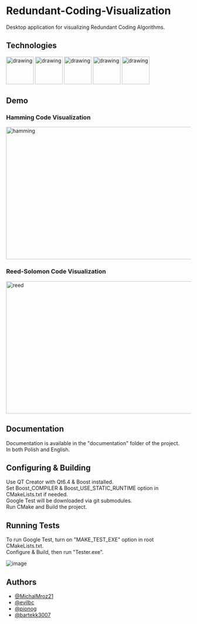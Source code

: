 # Redundant-Coding-Visualization
Desktop application for visualizing Redundant Coding Algorithms.

## Technologies

<img src="https://github.com/MichalMroz21/Redundant-Coding-Visualization/assets/125133223/f782c426-6b9d-4d09-8623-c731b5bd1829" alt="drawing" width="75"/>
<img src="https://github.com/MichalMroz21/Redundant-Coding-Visualization/assets/125133223/ad1d837d-99cf-4c01-9770-923532f50ce4" alt="drawing" width="75"/>
<img src="https://github.com/MichalMroz21/Redundant-Coding-Visualization/assets/125133223/64806fd9-9e9b-40fa-b43c-080922bb2279" alt="drawing" width="75"/>
<img src="https://github.com/MichalMroz21/Redundant-Coding-Visualization/assets/125133223/fc76fa58-56e3-48e7-8242-e3a295b127f7" alt="drawing" width="75"/>
<img src="https://github.com/MichalMroz21/Redundant-Coding-Visualization/assets/125133223/87cb231e-0d10-4dd5-8dd1-3b06cb9c896c" alt="drawing" width="75"/>

## Demo

### Hamming Code Visualization

<img src="https://github.com/MichalMroz21/Redundant-Coding-Visualization/assets/125133223/8dacd5a1-5d7b-485b-a1be-6fe053d6a378" alt="hamming" width="640" height="360"/>

### Reed-Solomon Code Visualization

<img src="https://github.com/MichalMroz21/Redundant-Coding-Visualization/assets/125133223/8404a0c7-fa9e-4244-a837-c4a0fb53645a" alt="reed" width="640" height="360"/>

## Documentation

Documentation is available in the "documentation" folder of the project. <br>
In both Polish and English.

## Configuring & Building

Use QT Creator with Qt6.4 & Boost installed. <br>
Set Boost_COMPILER & Boost_USE_STATIC_RUNTIME option in CMakeLists.txt if needed.<br>
Google Test will be downloaded via git submodules.<br>
Run CMake and Build the project.<br>

## Running Tests

To run Google Test, turn on "MAKE_TEST_EXE" option in root CMakeLists.txt.<br>
Configure & Build, then run "Tester.exe".

![image](https://github.com/MichalMroz21/Redundant-Coding-Visualization/assets/125133223/e0c4119e-be7b-4e28-ab43-e1381777dc56)

## Authors

- [@MichalMroz21](https://github.com/MichalMroz21)
- [@evilbc](https://github.com/evilbc)
- [@pionog](https://github.com/pionog)
- [@bartekk3007](https://github.com/bartekk3007)

